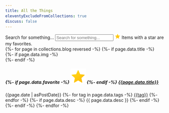 ```yaml
---
title: All the Things
eleventyExcludeFromCollections: true
discuss: false
---
```


<!--
# My Favorites

- [Test Driven Development By Example, by Kent Beck](/notes/2021/tdd-by-example-kent-beck/) 📚
- [Time Is All You Have](/notes/2020/time-is-all-you-have/)
- [The Flywheel of Testing](/notes/2021/the-flywheel-of-testing/)
- [Is Impostor Snydrome Actually Good for You?](/notes/2019/is-imposter-syndrome-actually-good-for-you/)
- [Testing Untestable CFML](/notes/2021/testing-untestable-cfml/)
- [Chaotic Good: Creating Determinism Where None Exists](/notes/2021/chaotic-good-creating-determinism-where-none-exists/)
- [Sweat the Small Stuff](/notes/2021/sweat-the-small-stuff/)
- [Getting Started with Taffy: 2020 Edition](/notes/2020/getting-started-with-taffy-2020/)
- [Challenge Breeds Stability](/notes/2020/challenge-breeds-stability/)
- [Slow is Smooth, Smooth is Fast](/notes/2019/slow-is-smooth-smooth-is-fast/)
- [The Cost of Abstraction](/notes/2016/the-cost-of-abstraction/)
- [Cobbler's Children Syndrome](/notes/2016/cobblers-children-syndrome/) &ndash; my backups are better now, but I still haven't restored all of my old content! 😵
-->

<section id="filters">
	<label class="sr-only" for="filterText">Search for something...</label>
	<input type="text" id="filterText" name="filterText" placeholder="Search for something..." />
	<!--
	<label><input type="checkbox" data-highlight="articles" checked /> Include Articles</label>
	<label><input type="checkbox" data-highlight="videos" checked /> Include Videos</label>
	-->
	<img src="/assets/icons8-star-48.png" class="favorite" alt="My favorites" title="My favorites" height="18" /> Items with a star are my favorites.
</section>

<section id="index">
{%- for page in collections.blog reversed -%}
{%- if page.data.title -%}
<article data-buckets="{{page.data.buckets}}" data-title="{{page.data.title | lcase}}">
	{%- if page.data.img -%}
		<div class="thumbnail" style="background-image: url({{page.data.img}});"></div>
	{%- endif -%}
	<h5>
		{%- if page.data.favorite -%}
			<img src="/assets/icons8-star-48.png" class="favorite" alt="My favorites" title="My favorites" />
		{%- endif -%}
		<strong><a href="{{page.url}}">{{page.data.title}}</a></strong>
	</h5>
	<span class="timestamp">{{page.date | asPostDate}}</span>
	<!-- <span class="bucket">{{page.data.buckets}}</span> -->
	<span class="tags">
		{%- for tag in page.data.tags -%}
			<a class="contentTag" href="javascript:alert('todo');">{{tag}}</a>
		{%- endfor -%}
	</span>
	{%- if page.data.desc -%}
		<span class="summary">{{ page.data.desc }}</span>
	{%- endif -%}
	<span class="clearfix"></span>
</article>
{%- endif -%}
{%- endfor -%}
</section>

<script>
	window.tagData = {{ collections.tags | json }}
</script>
<script type="text/javascript" src="/assets/search.js"></script>
